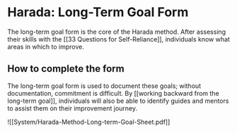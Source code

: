 # Harada: Long-Term Goal Form

The long-term goal form is the core of the Harada method. After assessing their skills with the [[33 Questions for Self-Reliance]], individuals know what areas in which to improve. 

## How to complete the form

The long-term goal form is used to document these goals; without documentation, commitment is difficult. By [[working backward from the long-term goal]], individuals will also be able to identify guides and mentors to assist them on their improvement journey.

![[System/Harada-Method-Long-term-Goal-Sheet.pdf]]






